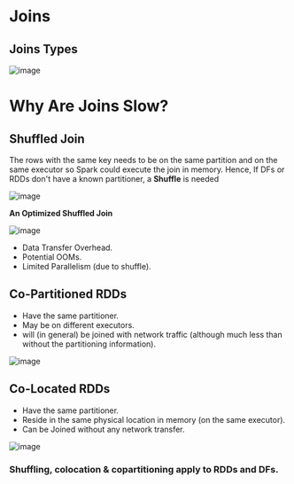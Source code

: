 # Joins

## Joins Types

![image](https://user-images.githubusercontent.com/59940078/182013079-35dcd167-71a5-40da-8707-57ccbae8e1b2.png)

# Why Are Joins Slow?

## Shuffled Join

The rows with the same key needs to be on the same partition and on the same executor so Spark could execute the join in memory. Hence, If DFs or RDDs don't have a known partitioner, a **Shuffle** is needed

![image](https://user-images.githubusercontent.com/59940078/182013278-178d2f84-885d-409e-8200-39d2220fe513.png)

**An Optimized Shuffled Join**

![image](https://user-images.githubusercontent.com/59940078/182013329-ea9d83ba-80a7-4665-9f10-2c88bce38d4b.png)

- Data Transfer Overhead.
- Potential OOMs.
- Limited Parallelism (due to shuffle).

## Co-Partitioned RDDs

- Have the same partitioner.
- May be on different executors.
- will (in general) be joined with network traffic (although much less than without the partitioning information).

![image](https://user-images.githubusercontent.com/59940078/182013444-8ee34d34-27be-44a9-b34f-1135d98c0c89.png)

## Co-Located RDDs

- Have the same partitioner.
- Reside in the same physical location in memory (on the same executor).
- Can be Joined without any network transfer.

![image](https://user-images.githubusercontent.com/59940078/182013532-5cd4669c-7766-4224-80b6-1ff8ec55c7cd.png)

### Shuffling, colocation & copartitioning apply to RDDs and DFs.

